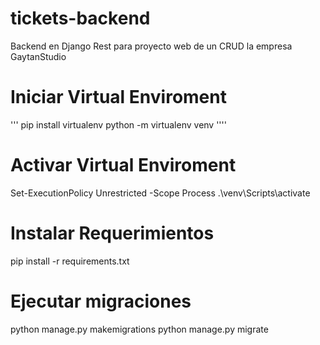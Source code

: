 # tickets-backend
Backend en Django Rest para proyecto web de un CRUD la empresa GaytanStudio

# Iniciar Virtual Enviroment
'''
pip install virtualenv
python -m virtualenv venv
''''

# Activar Virtual Enviroment
Set-ExecutionPolicy Unrestricted -Scope Process
.\venv\Scripts\activate

# Instalar Requerimientos
pip install -r requirements.txt

# Ejecutar migraciones
python manage.py makemigrations
python manage.py migrate
